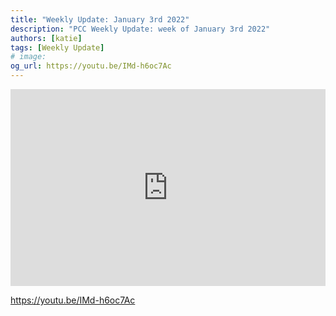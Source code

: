 ```yaml
---
title: "Weekly Update: January 3rd 2022"
description: "PCC Weekly Update: week of January 3rd 2022"
authors: [katie]
tags: [Weekly Update]
# image:
og_url: https://youtu.be/IMd-h6oc7Ac
---
```


<iframe width="100%" height="315" src="https://www.youtube.com/embed/IMd-h6oc7Ac" title="YouTube video player" frameborder="0" allow="accelerometer; autoplay; clipboard-write; encrypted-media; gyroscope; picture-in-picture" allowfullscreen></iframe>

<!--truncate-->

https://youtu.be/IMd-h6oc7Ac

